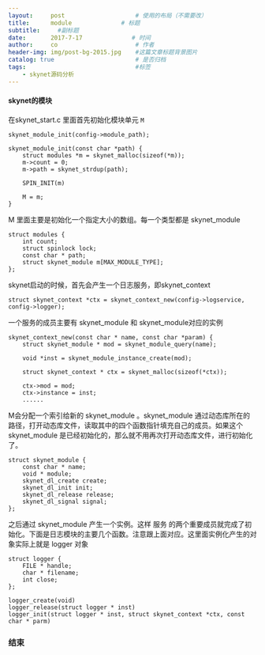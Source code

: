 ```yaml
---
layout:     post                    # 使用的布局（不需要改）
title:      module              # 标题 
subtitle:     #副标题
date:       2017-7-17              # 时间
author:     co                      # 作者
header-img: img/post-bg-2015.jpg    #这篇文章标题背景图片
catalog: true                       # 是否归档
tags:                               #标签
    - skynet源码分析
---
```

#### skynet的模块
在skynet_start.c 里面首先初始化模块单元 `M`
```
skynet_module_init(config->module_path);
```


```
skynet_module_init(const char *path) {
	struct modules *m = skynet_malloc(sizeof(*m));
	m->count = 0;
	m->path = skynet_strdup(path);

	SPIN_INIT(m)

	M = m;
}
```

M 里面主要是初始化一个指定大小的数组。每一个类型都是 skynet_module
```
struct modules {
	int count;
	struct spinlock lock;
	const char * path;
	struct skynet_module m[MAX_MODULE_TYPE];
};
```

skynet启动的时候，首先会产生一个日志服务，即skynet_context
```
struct skynet_context *ctx = skynet_context_new(config->logservice, config->logger);
```

一个服务的成员主要有 skynet_module 和 skynet_module对应的实例

```
skynet_context_new(const char * name, const char *param) {
	struct skynet_module * mod = skynet_module_query(name);

	void *inst = skynet_module_instance_create(mod);
	
	struct skynet_context * ctx = skynet_malloc(sizeof(*ctx));
	
	ctx->mod = mod;
	ctx->instance = inst;
	......

```

M会分配一个索引给新的 skynet_module 。skynet_module 通过动态库所在的路径，打开动态库文件，读取其中的四个函数指针填充自己的成员。如果这个 skynet_module 是已经初始化的，那么就不用再次打开动态库文件，进行初始化了。 

```
struct skynet_module {
	const char * name;
	void * module;
	skynet_dl_create create;
	skynet_dl_init init;
	skynet_dl_release release;
	skynet_dl_signal signal;
};
```

之后通过 skynet_module 产生一个实例。这样 服务 的两个重要成员就完成了初始化。下面是日志模块的主要几个函数。注意跟上面对应。这里面实例化产生的对象实际上就是 logger 对象
```
struct logger {
	FILE * handle;
	char * filename;
	int close;
};

logger_create(void) 
logger_release(struct logger * inst) 
logger_init(struct logger * inst, struct skynet_context *ctx, const char * parm)
```


### 结束